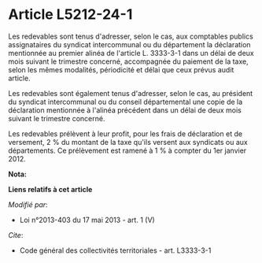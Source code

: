 # Article L5212-24-1

Les redevables sont tenus d'adresser, selon le cas, aux comptables publics assignataires du syndicat intercommunal ou du
département la déclaration mentionnée au premier alinéa de l'article L. 3333-3-1 dans un délai de deux mois suivant le
trimestre concerné, accompagnée du paiement de la taxe, selon les mêmes modalités, périodicité et délai que ceux prévus audit
article.

Les redevables sont également tenus d'adresser, selon le cas, au président du syndicat intercommunal ou du conseil
départemental une copie de la déclaration mentionnée à l'alinéa précédent dans un délai de deux mois suivant le trimestre
concerné.

Les redevables prélèvent à leur profit, pour les frais de déclaration et de versement, 2 % du montant de la taxe qu'ils
versent aux syndicats ou aux départements. Ce prélèvement est ramené à 1 % à compter du 1er janvier 2012.

**Nota:**



**Liens relatifs à cet article**

_Modifié par_:

  - Loi n°2013-403 du 17 mai 2013 - art. 1 (V)

_Cite_:

  - Code général des collectivités territoriales - art. L3333-3-1
